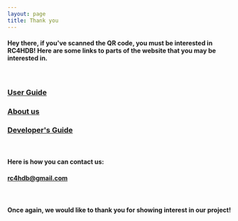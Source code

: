 ```yaml
---
layout: page
title: Thank you
---
```


#### Hey there, if you've scanned the QR code, you must be interested in **RC4HDB**! Here are some links to parts of the website that you may be interested in.

<br>

### [User Guide](UserGuide.md)

### [About us](AboutUs.md)

### [Developer's Guide](DeveloperGuide.md)

<br>

#### Here is how you can contact us:
#### rc4hdb@gmail.com

<br>

#### Once again, we would like to thank you for showing interest in our project!
